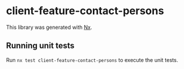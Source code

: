 # client-feature-contact-persons

This library was generated with [Nx](https://nx.dev).

## Running unit tests

Run `nx test client-feature-contact-persons` to execute the unit tests.
